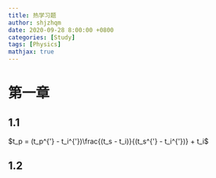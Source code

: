 ```yaml
---
title: 热学习题
author: shjzhqm
date: 2020-09-28 8:00:00 +0800
categories: [Study]
tags: [Physics]
mathjax: true
---
```


# 第一章

## 1.1

$t_p = (t_p^{'} - t_i^{'})\frac{(t_s - t_i)}{(t_s^{'} - t_i^{'})} + t_i$

## 1.2

